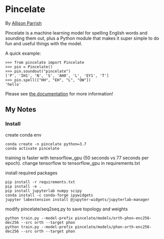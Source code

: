 # Pincelate

By [Allison Parrish](https://www.decontextualize.com/)

Pincelate is a machine learning model for spelling English words and sounding
them out, plus a Python module that makes it super simple to do fun and useful
things with the model.

A quick example:

    >>> from pincelate import Pincelate
    >>> pin = Pincelate()
    >>> pin.soundout("pincelate")
    ['P', 'IH1', 'N', 'S', 'AH0', 'L', 'EY1', 'T']
    >>> pin.spell(["HH", "EH", "L", "OW"])
    'hello'

Please see [the documentation](https://pincelate.readthedocs.io/en/latest/) for
more information!


## My Notes

### Install

create conda env
```
conda create -n pincelate python=3.7
conda activate pincelate
```

training is faster with tensorflow_gpu (50 seconds vs 77 seconds per epoch). change tensorflow to tensorflow_gpu in requirements.txt

install required packages
```
pip install -r requirements.txt
pip install -e .
pip install jupyterlab numpy scipy
conda install -c conda-forge ipywidgets
jupyter labextension install @jupyter-widgets/jupyterlab-manager
```

modify pincelate/seq2seq.py to save topology and weights

```
python train.py --model-prefix pincelate/models/orth-phon-enc256-dec256 --src orth --target phon
python train.py --model-prefix pincelate/models/phon-orth-enc256-dec256 --src orth --target phon
```


